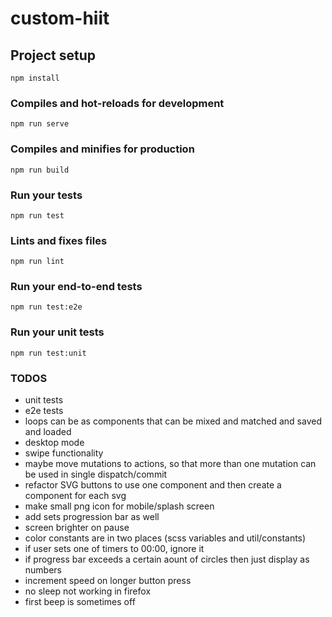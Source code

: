 # custom-hiit

## Project setup
```
npm install
```

### Compiles and hot-reloads for development
```
npm run serve
```

### Compiles and minifies for production
```
npm run build
```

### Run your tests
```
npm run test
```

### Lints and fixes files
```
npm run lint
```

### Run your end-to-end tests
```
npm run test:e2e
```

### Run your unit tests
```
npm run test:unit
```

### TODOS
- unit tests
- e2e tests
- loops can be as components that can be mixed and matched and saved and loaded
- desktop mode
- swipe functionality
- maybe move mutations to actions, so that more than one mutation can be used in single dispatch/commit
- refactor SVG buttons to use one component and then create a component for each svg
- make small png icon for mobile/splash screen
- add sets progression bar as well
- screen brighter on pause
- color constants are in two places (scss variables and util/constants)
- if user sets one of timers to 00:00, ignore it
- if progress bar exceeds a certain aount of circles then just display as numbers
- increment speed on longer button press
- no sleep not working in firefox
- first beep is sometimes off
